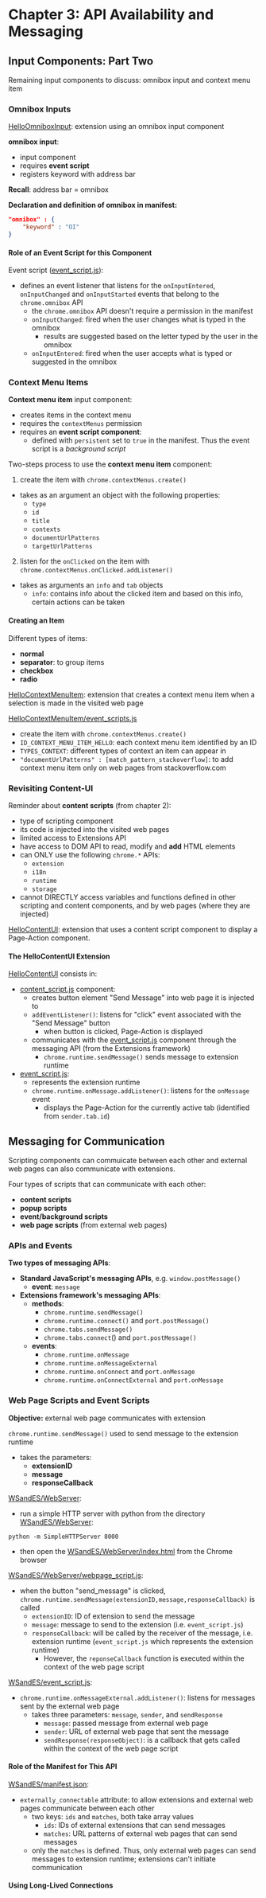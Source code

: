 # Chapter 3: API Availability and Messaging

## Input Components: Part Two

Remaining input components to discuss: omnibox input and context menu item

### Omnibox Inputs
[HelloOmniboxInput](HelloOmniboxInput): extension using an omnibox input component

**omnibox input**: 
  - input component
  - requires **event script**
  - registers keyword with address bar

**Recall**: address bar = omnibox

**Declaration and definition of omnibox in manifest:**
```json
"omnibox" : {
    "keyword" : "OI"
}
```

#### Role of an Event Script for this Component
Event script ([event_script.js](HelloOmniboxInput/event_script.js)):
- defines an event listener that listens for the `onInputEntered`, `onInputChanged` and
`onInputStarted` events that belong to the `chrome.omnibox` API
  - the `chrome.omnibox` API doesn't require a permission in the manifest  
  - `onInputChanged`: fired when the user changes what is typed in the omnibox
    - results are suggested based on the letter typed by the user in the omnibox
  - `onInputEntered`: fired when the user accepts what is typed or suggested in the omnibox


### Context Menu Items
**Context menu item** input component:
- creates items in the context menu
- requires the `contextMenus` permission
- requires an **event script component**:
  - defined with `persistent` set to `true` in the manifest. Thus the event script
  is a *background script*

Two-steps process to use the **context menu item** component:
1. create the item with `chrome.contextMenus.create()`
  - takes as an argument an object with the following properties:
    - `type`
    - `id`
    - `title`
    - `contexts`
    - `documentUrlPatterns`
    - `targetUrlPatterns`
2. listen for the `onClicked` on the item with `chrome.contextMenus.onClicked.addListener()`
  - takes as arguments an `info` and `tab` objects
    - `info`: contains info about the clicked item and based on this info, certain
    actions can be taken 

#### Creating an Item
Different types of items:
- **normal**
- **separator**: to group items
- **checkbox**
- **radio**

[HelloContextMenuItem](HelloContextMenuItem): extension that creates a context menu item
when a selection is made in the visited web page

[HelloContextMenuItem/event_scripts.js](HelloContextMenuItem/event_script.js)
- create the item with `chrome.contextMenus.create()`
- `ID_CONTEXT_MENU_ITEM_HELLO`: each context menu item identified by an ID
- `TYPES_CONTEXT`: different types of context an item can appear in
- `"documentUrlPatterns" : [match_pattern_stackoverflow]`: to add context menu item
only on web pages from stackoverflow.com


### Revisiting Content-UI
Reminder about **content scripts** (from chapter 2):
- type of scripting component
- its code is injected into the visited web pages
- limited access to Extensions API
- have access to DOM API to read, modify and **add** HTML elements
- can ONLY use the following `chrome.*` APIs:
	- `extension`
	- `i18n`
	- `runtime`
	- `storage`
- cannot DIRECTLY access variables and functions defined in other scripting
and content components, and by web pages (where they are injected)

[HelloContentUI](HelloContentUI): extension that uses a content script
component to display a Page-Action component.

#### The HelloContentUI Extension
[HelloContentUI](HelloContentUI) consists in:
- [content_script.js](HelloContentUI/content_script.js) component:
  - creates button element "Send Message" into web page it is injected to
  - `addEventListener()`: listens for "click" event associated with the "Send Message" button
    - when button is clicked, Page-Action is displayed
  - communicates with the [event_script.js](HelloContentUI/event_script.js) component
  through the messaging API (from the Extensions framework)
    - `chrome.runtime.sendMessage()` sends message to extension runtime
- [event_script.js](HelloContentUI/event_script.js):
  - represents the extension runtime
  - `chrome.runtime.onMessage.addListener()`: listens for the `onMessage` event
    - displays the Page-Action for the currently active tab (identified 
    from `sender.tab.id`)
    
## Messaging for Communication
Scripting components can commuicate between each other and external web pages
can also communicate with extensions.

Four types of scripts that can communicate with each other:
- **content scripts**
- **popup scripts**
- **event/background scripts**
- **web page scripts** (from external web pages)

### APIs and Events
**Two types of messaging APIs**:
- **Standard JavaScript's messaging APIs**, e.g.  `window.postMessage()`
  - **event**: `message`
- **Extensions framework's messaging APIs**:
  - **methods**:  
    - `chrome.runtime.sendMessage()`
    - `chrome.runtime.connect()` and `port.postMessage()`
    - `chrome.tabs.sendMessage()`
    - `chrome.tabs.connect`() and `port.postMessage()`
  - **events**:
    - `chrome.runtime.onMessage`
    - `chrome.runtime.onMessageExternal`
    - `chrome.runtime.onConnect` and `port.onMessage`
    - `chrome.runtime.onConnectExternal` and `port.onMessage`
    
### Web Page Scripts and Event Scripts
**Objective:** external web page communicates with extension

`chrome.runtime.sendMessage()` used to send message to the extension runtime
- takes the parameters:
  - **extensionID**
  - **message**
  - **responseCallback**

[WSandES/WebServer](WSandES/WebServer):
- run a simple HTTP server with python from the directory [WSandES/WebServer](WSandES/WebServer):
```commandline
python -m SimpleHTTPServer 8000
```
- then open the [WSandES/WebServer/index.html](WSandES/WebServer/index.html) from the Chrome browser

[WSandES/WebServer/webpage_script.js](WSandES/WebServer/webpage_script.js):
- when the button "send_message" is clicked, `chrome.runtime.sendMessage(extensionID,message,responseCallback)`
is called
  - `extensionID`: ID of extension to send the message
  - `message`: message to send to the extension (i.e. `event_script.js`)
  - `responseCallback`: will be called by the receiver of the message, i.e. extension runtime
  (`event_script.js` which represents the extension runtime)
    - However, the `reponseCallback` function is executed within the context of the web page script 

[WSandES/event_script.js](WSandES/event_script.js):
- `chrome.runtime.onMessageExternal.addListener()`: listens for messages sent by the
external web page
  - takes three parameters: `message`, `sender`, and `sendResponse`
    - `message`: passed message from external web page
    - `sender`: URL of external web page that sent the message
    - `sendResponse(responseObject)`: is a callback that gets called within the context
    of the web page script 


#### Role of the Manifest for This API
[WSandES/manifest.json](WSandES/manifest.json):
- `externally_connectable` attribute: to allow extensions and external web pages
communicate between each other
  - two keys: `ids` and `matches`, both take array values
    - `ids`: IDs of external extensions that can send messages
    - `matches`: URL patterns of external web pages that can send messages
  - only the `matches` is defined. Thus, only external web pages can send
  messages to extension runtime; extensions can't initiate communication

#### Using Long-Lived Connections
